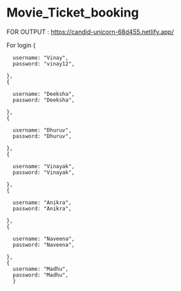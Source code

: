 # Movie_Ticket_booking


FOR OUTPUT : https://candid-unicorn-68d455.netlify.app/

For login 
    {
    
      username: "Vinay",
      password: "vinay12",
     
    },
    {
      
      username: "Deeksha",
      password: "Deeksha",
      
    },
    {
      
      username: "Dhuruv",
      password: "Dhuruv",
     
    },
    {
      
      username: "Vinayak",
      password: "Vinayak",
      
    },
    {
      
      username: "Anikra",
      password: "Anikra",
    
    },
    {

      username: "Naveena",
      password: "Naveena",
     
    },
    {
      username: "Madhu",
      password: "Madhu",
      }

